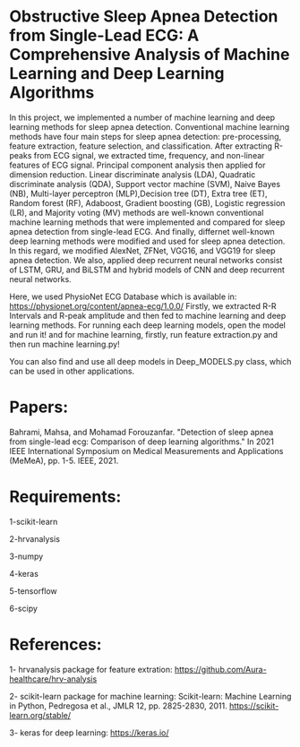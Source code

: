 # Obstructive Sleep Apnea Detection from Single-Lead ECG: A Comprehensive Analysis of Machine Learning and Deep Learning Algorithms
In this project, we implemented a number of machine learning and deep learning methods for sleep apnea detection.
Conventional machine learning methods have four main steps for sleep apnea detection: pre-processing, feature extraction, feature selection, and classification.
After extracting R-peaks from ECG signal, we extracted time, frequency, and non-linear features of ECG signal. Principal component analysis then applied for dimension reduction.
Linear discriminate analysis (LDA), Quadratic discriminate analysis (QDA), Support vector machine (SVM), Naive Bayes (NB), Multi-layer perceptron (MLP),Decision tree (DT), Extra tree (ET), Random forest (RF), Adaboost, Gradient boosting (GB), Logistic regression (LR), and Majority voting (MV) methods are well-known conventional machine learning methods that were  implemented and compared for sleep apnea detection from single-lead ECG.
And finally, differnet well-known deep learning methods were modified and used for sleep apnea detection. In this regard, we modified AlexNet, ZFNet, VGG16, and VGG19 for sleep apnea detection. We also, applied deep recurrent neural networks consist of LSTM, GRU, and BiLSTM and hybrid models of CNN and deep recurrent neural networks.


Here, we used PhysioNet ECG Database which is available in: https://physionet.org/content/apnea-ecg/1.0.0/ 
Firstly, we extracted R-R Intervals and R-peak amplitude and then fed to machine learning and deep learning methods.
For running each deep learning models, open the model and run it! and for machine learning, firstly, run feature extraction.py and then run machine learning.py!



You can also find and use all deep models in Deep_MODELS.py class, which can be used in other applications. 

# Papers:

Bahrami, Mahsa, and Mohamad Forouzanfar. "Detection of sleep apnea from single-lead ecg: Comparison of deep learning algorithms." In 2021 IEEE International Symposium on Medical Measurements and Applications (MeMeA), pp. 1-5. IEEE, 2021.

# Requirements:

1-scikit-learn

2-hrvanalysis

3-numpy

4-keras

5-tensorflow

6-scipy


# References:

1- hrvanalysis package for feature extration: https://github.com/Aura-healthcare/hrv-analysis

2- scikit-learn package for machine learning: Scikit-learn: Machine Learning in Python, Pedregosa et al., JMLR 12, pp. 2825-2830, 2011. https://scikit-learn.org/stable/

3- keras for deep learning: https://keras.io/  






